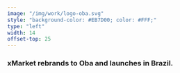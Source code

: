 ```yaml
---
image: "/img/work/logo-oba.svg"
style: "background-color: #EB7D00; color: #FFF;"
type: "left"
width: 14
offset-top: 25
---
```

### xMarket rebrands to Oba and launches in Brazil.
